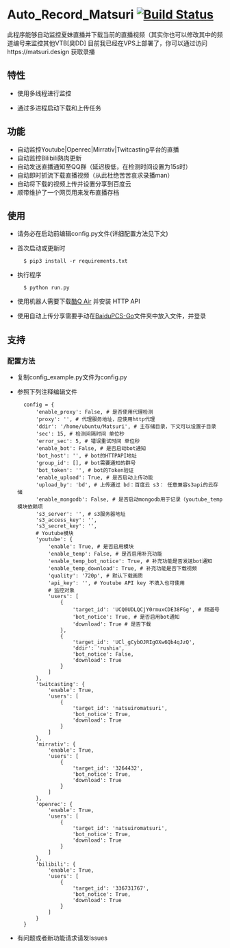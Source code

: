 Auto_Record_Matsuri [![Build Status](https://travis-ci.org/fzxiao233/Auto_Record_Matsuri.svg?branch=master)](https://travis-ci.org/fzxiao233/Auto_Record_Matsuri)
====
此程序能够自动监控夏妹直播并下载当前的直播视频（其实你也可以修改其中的频道编号来监控其他VTB[臭DD]
目前我已经在VPS上部署了，你可以通过访问https://matsuri.design 获取录播

特性
----
- 使用多线程进行监控

- 通过多进程启动下载和上传任务

    
功能
----
- 自动监控Youtube|Openrec|Mirrativ|Twitcasting平台的直播
- 自动监控Bilibili熟肉更新
- 自动发送直播通知至QQ群（延迟极低，在检测时间设置为15s时）
- 自动即时抓流下载直播视频（从此杜绝苦苦哀求录播man）
- 自动将下载的视频上传并设置分享到百度云
- 顺带维护了一个网页用来发布直播存档


使用
------
- 请务必在启动前编辑config.py文件(详细配置方法见下文)

- 首次启动或更新时

	    $ pip3 install -r requirements.txt
- 执行程序

	    $ python run.py
	    
- 使用机器人需要下载[酷Q Air](https://cqhttp.cc/) 并安装 HTTP API

- 使用自动上传分享需要手动在[BaiduPCS-Go](https://github.com/iikira/BaiduPCS-Go)文件夹中放入文件，并登录

支持
------

### 配置方法

- 复制config_example.py文件为config.py

- 参照下列注释编辑文件

		config = {
			'enable_proxy': False, # 是否使用代理检测
			'proxy': '', # 代理服务地址，应使用http代理
			'ddir': '/home/ubuntu/Matsuri', # 主存储目录，下文可以设置子目录
			'sec': 15, # 检测间隔时间 单位秒
			'error_sec': 5, # 错误重试时间 单位秒
			'enable_bot': False, # 是否启动bot通知
			'bot_host': '', # bot的HTTPAPI地址
			'group_id': [], # bot需要通知的群号
			'bot_token': '', # bot的Token验证
			'enable_upload': True, # 是否启动上传功能
			'upload_by': 'bd', # 上传通过 bd：百度云 s3： 任意兼容s3api的云存储
			'enable_mongodb': False, # 是否启动mongodb用于记录（youtube_temp模块依赖项
			's3_server': '', # s3服务器地址
			's3_access_key': '',
			's3_secret_key': '',
			# Youtube模块
			'youtube': {
				'enable': True, # 是否启用模块
				'enable_temp': False, # 是否启用补充功能
				'enable_temp_bot_notice': True, # 补充功能是否发送bot通知
				'enable_temp_download': True, # 补充功能是否下载视频
				'quality': '720p', # 默认下载画质
				'api_key': '', # Youtube API key 不填入也可使用
				# 监控对象
				'users': [
					{
						'target_id': 'UCQ0UDLQCjY0rmuxCDE38FGg', # 频道号
						'bot_notice': True, # 是否启用bot通知
						'download': True # 是否下载
					},
					{
						'target_id': 'UCl_gCybOJRIgOXw6Qb4qJzQ',
						'ddir': 'rushia',
						'bot_notice': False,
						'download': True
					}
				]
			},
			'twitcasting': {
				'enable': True,
				'users': [
					{
						'target_id': 'natsuiromatsuri',
						'bot_notice': True,
						'download': True
					}
				]
			},
			'mirrativ': {
				'enable': True,
				'users': [
					{
						'target_id': '3264432',
						'bot_notice': True,
						'download': True
					}
				]
			},
			'openrec': {
				'enable': True,
				'users': [
					{
						'target_id': 'natsuiromatsuri',
						'bot_notice': True,
						'download': True
					}
				]
			},
			'bilibili': {
				'enable': True,
				'users': [
					{
						'target_id': '336731767',
						'bot_notice': True,
						'download': True
					}
				]
			}
		}

- 有问题或者新功能请求请发Issues
